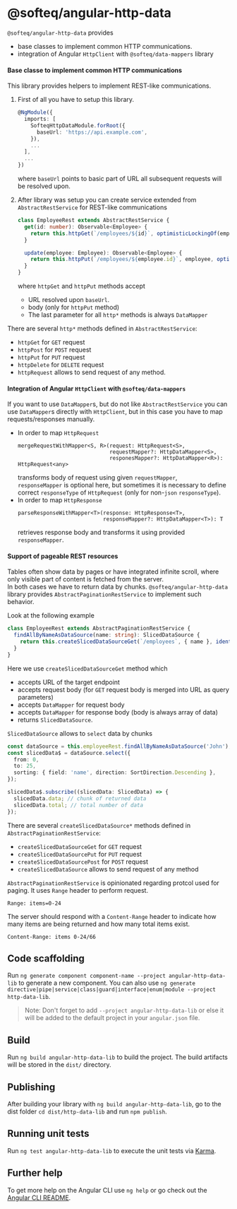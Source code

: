 # @softeq/angular-http-data

`@softeq/angular-http-data` provides
* base classes to implement common HTTP communications.
* integration of Angular `HttpClient` with `@softeq/data-mappers` library

#### Base classe to implement common HTTP communications

This library provides helpers to implement REST-like communications.
1. First of all you have to setup this library.
   ```typescript
   @NgModule({
     imports: [
       SofteqHttpDataModule.forRoot({
         baseUrl: 'https://api.example.com',
       }),
       ...
     ],
     ...   
   })
   ```
   where `baseUrl` points to basic part of URL all subsequent requests will be resolved upon.

2. After library was setup you can create service extended from `AbstractRestService` for REST-like communications
   ```typescript
   class EmployeeRest extends AbstractRestService {
     get(id: number): Observable<Employee> {
       return this.httpGet(`/employees/${id}`, optimisticLockingOf(employeeMapper));
     }

     update(employee: Employee): Observable<Employee> {
       return this.httpPut(`/employees/${employee.id}`, employee, optimisticLockingOf(employeeMapper));
     }
   }
   ```
   where `httpGet` and `httpPut` methods accept
   * URL resolved upon `baseUrl`.
   * body (only for `httpPut` method)
   * The last parameter for all `http*` methods is always `DataMapper`  

There are several `http*` methods defined in `AbstractRestService`:
* `httpGet` for `GET` request
* `httpPost` for `POST` request
* `httpPut` for `PUT` request
* `httpDelete` for `DELETE` request
* `httpRequest` allows to send request of any method.

#### Integration of Angular `HttpClient` with `@softeq/data-mappers`

If you want to use `DataMapper`s, but do not like `AbstractRestService` you can use `DataMapper`s directly with `HttpClient`,
but in this case you have to map requests/responses manually.

* In order to map `HttpRequest`
  ```
  mergeRequestWithMapper<S, R>(request: HttpRequest<S>,
                               requestMapper?: HttpDataMapper<S>,
                               responesMapper?: HttpDataMapper<R>): HttpRequest<any>
  ```
  transforms body of request using given `requestMapper`,  
  `responseMapper` is optional here,
  but sometimes it is necessary to define correct `responseType` of `HttpRequest` (only for non-`json` `responseType`).
* In order to map `HttpResponse`
  ```
  parseResponseWithMapper<T>(response: HttpResponse<T>,
                             responseMapper?: HttpDataMapper<T>): T
  ```
  retrieves response body and transforms it using provided `responseMapper`.

#### Support of pageable REST resources

Tables often show data by pages or have integrated infinite scroll, where only visible part of content is fetched
 from the server.  
In both cases we have to return data by chunks. `@softeq/angular-http-data` library provides `AbstractPaginationRestService`
 to implement such behavior.

Look at the following example
```typescript
class EmployeeRest extends AbstractPaginationRestService {
  findAllByNameAsDataSource(name: string): SlicedDataSource {
    return this.createSlicedDataSourceGet(`/employees`, { name }, identityMapper(), arrayMapperOf(employeeMapper));
  }
}
```

Here we use `createSlicedDataSourceGet` method which
* accepts URL of the target endpoint
* accepts request body (for `GET` request body is merged into URL as query parameters)
* accepts `DataMapper` for request body
* accepts `DataMapper` for response body (body is always array of data)
* returns `SlicedDataSource`.

`SlicedDataSource` allows to `select` data by chunks
```typescript
const dataSource = this.employeeRest.findAllByNameAsDataSource('John');
const slicedData$ = dataSource.select({
  from: 0,
  to: 25,
  sorting: { field: 'name', direction: SortDirection.Descending },
});

slicedData$.subscribe((slicedData: SlicedData) => {
  slicedData.data; // chunk of returned data
  slicedData.total; // total number of data
});
```

There are several `createSlicedDataSource*` methods defined in `AbstractPaginationRestService`:
* `createSlicedDataSourceGet` for `GET` request
* `createSlicedDataSourcePut` for `PUT` request
* `createSlicedDataSourcePost` for `POST` request
* `createSlicedDataSource` allows to send request of any method

`AbstractPaginationRestService` is opinionated regarding protcol used for paging.
 It uses `Range` header to perform request.
```
Range: items=0-24
```
The server should respond with a `Content-Range` header to indicate how many items are being returned
 and how many total items exist.

```
Content-Range: items 0-24/66
```

## Code scaffolding

Run `ng generate component component-name --project angular-http-data-lib` to generate a new component. You can also use `ng generate directive|pipe|service|class|guard|interface|enum|module --project http-data-lib`.
> Note: Don't forget to add `--project angular-http-data-lib` or else it will be added to the default project in your `angular.json` file. 

## Build

Run `ng build angular-http-data-lib` to build the project. The build artifacts will be stored in the `dist/` directory.

## Publishing

After building your library with `ng build angular-http-data-lib`, go to the dist folder `cd dist/http-data-lib` and run `npm publish`.

## Running unit tests

Run `ng test angular-http-data-lib` to execute the unit tests via [Karma](https://karma-runner.github.io).

## Further help

To get more help on the Angular CLI use `ng help` or go check out the [Angular CLI README](https://github.com/angular/angular-cli/blob/master/README.md).

